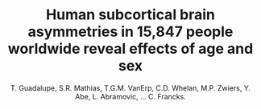 ---
author: T. Guadalupe, S.R. Mathias, T.G.M. VanErp, C.D. Whelan, M.P. Zwiers, Y. Abe, L. Abramovic, ... C. Francks.
title: Human subcortical brain asymmetries in 15,847 people worldwide reveal effects of age and sex
journal: Brain Imaging and Behavior
year: 2017
type: article
doi: 10.1007/s11682-016-9629-z
volume: 11
number: 5
---